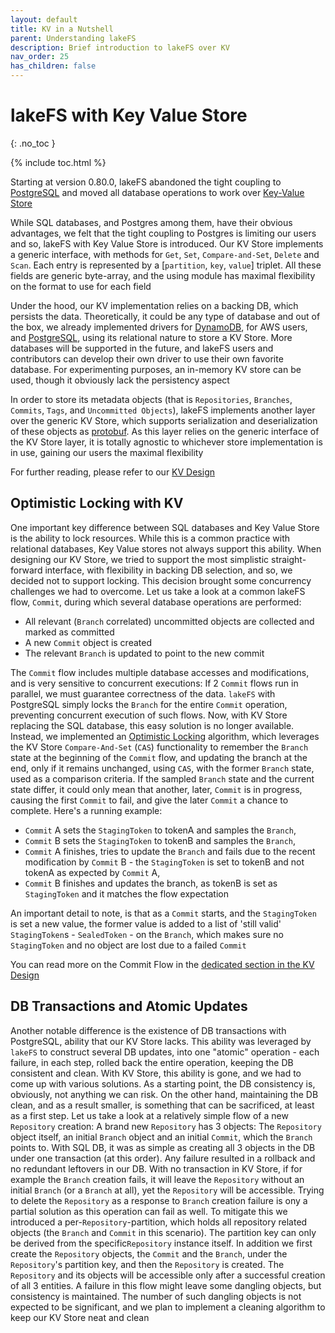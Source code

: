 ```yaml
---
layout: default
title: KV in a Nutshell
parent: Understanding lakeFS
description: Brief introduction to lakeFS over KV
nav_order: 25
has_children: false
---
```

# lakeFS with Key Value Store
{: .no_toc }

{% include toc.html %}

Starting at version 0.80.0, lakeFS abandoned the tight coupling to [PostgreSQL](https://en.wikipedia.org/wiki/PostgreSQL) and moved all database operations to work over [Key-Value Store](https://en.wikipedia.org/wiki/Key%E2%80%93value_database)

While SQL databases, and Postgres among them, have their obvious advantages, we felt that the tight coupling to Postgres is limiting our users and so, lakeFS with Key Value Store is introduced.
Our KV Store implements a generic interface, with methods for `Get`, `Set`, `Compare-and-Set`, `Delete` and `Scan`. Each entry is represented by a [`partition`, `key`, `value`] triplet. All these fields are generic byte-array, and the using module has maximal flexibility on the format to use for each field

Under the hood, our KV implementation relies on a backing DB, which persists the data. Theoretically, it could be any type of database and out of the box, we already implemented drivers for [DynamoDB](https://en.wikipedia.org/wiki/Amazon_DynamoDB), for AWS users, and [PostgreSQL](https://en.wikipedia.org/wiki/PostgreSQL), using its relational nature to store a KV Store. More databases will be supported in the future, and lakeFS users and contributors can develop their own driver to use their own favorite database. For experimenting purposes, an in-memory KV store can be used, though it obviously lack the persistency aspect

In order to store its metadata objects (that is `Repositories`, `Branches`, `Commits`, `Tags`, and `Uncommitted Objects`), lakeFS implements another layer over the generic KV Store, which supports serialization and deserialization of these objects as [protobuf](https://en.wikipedia.org/wiki/Protocol_Buffers). As this layer relies on the generic interface of the KV Store layer, it is totally agnostic to whichever store implementation is in use, gaining our users the maximal flexibility

For further reading, please refer to our [KV Design](https://github.com/treeverse/lakeFS/blob/master/design/accepted/metadata_kv/index.md)

## Optimistic Locking with KV

One important key difference between SQL databases and Key Value Store is the ability to lock resources. While this is a common practice with relational databases, Key Value stores not always support this ability. When designing our KV Store, we tried to support the most simplistic straight-forward interface, with flexibility in backing DB selection, and so, we decided not to support locking. This decision brought some concurrency challenges we had to overcome. Let us take a look at a common lakeFS flow, `Commit`, during which several database operations are performed:
* All relevant (`Branch` correlated) uncommitted objects are collected and marked as committed 
* A new `Commit` object is created
* The relevant `Branch` is updated to point to the new commit

The `Commit` flow includes multiple database accesses and modifications, and is very sensitive to concurrent executions: If 2 `Commit` flows run in parallel, we must guarantee correctness of the data. `lakeFS` with PostgreSQL simply locks the `Branch` for the entire `Commit` operation, preventing concurrent execution of such flows.
Now, with KV Store replacing the SQL database, this easy solution is no longer available. Instead, we implemented an [Optimistic Locking](https://en.wikipedia.org/wiki/Optimistic_concurrency_control) algorithm, which leverages the KV Store `Compare-And-Set` (`CAS`) functionality to remember the `Branch` state at the beginning of the `Commit` flow, and updating the branch at the end, only if it remains unchanged, using `CAS`, with the former `Branch` state, used as a comparison criteria. If the sampled `Branch` state and the current state differ, it could only mean that another, later, `Commit` is in progress, causing the first `Commit` to fail, and give the later `Commit` a chance to complete.
Here's a running example:
  * `Commit` A sets the `StagingToken` to tokenA and samples the `Branch`,
  * `Commit` B sets the `StagingToken` to tokenB and samples the `Branch`,
  * `Commit` A finishes, tries to update the `Branch` and fails due to the recent modification by `Commit` B - the `StagingToken` is set to tokenB and not tokenA as expected by `Commit` A,
  * `Commit` B finishes and updates the branch, as tokenB is set as `StagingToken` and it matches the flow expectation

An important detail to note, is that as a `Commit` starts, and the `StagingToken` is set a new value, the former value is added to a list of 'still valid' `StagingToken`s - `SealedToken` - on the `Branch`, which makes sure no `StagingToken` and no object are lost due to a failed `Commit`

You can read more on the Commit Flow in the [dedicated section in the KV Design](https://github.com/treeverse/lakeFS/blob/master/design/accepted/metadata_kv/index.md#graveler-metadata---branches-and-staged-writes)

## DB Transactions and Atomic Updates

Another notable difference is the existence of DB transactions with PostgreSQL, ability that our KV Store lacks. This ability was leveraged by `lakeFS` to construct several DB updates, into one "atomic" operation - each failure, in each step, rolled back the entire operation, keeping the DB consistent and clean.
With KV Store, this ability is gone, and we had to come up with various solutions. As a starting point, the DB consistency is, obviously, not anything we can risk. On the other hand, maintaining the DB clean, and as a result smaller, is something that can be sacrificed, at least as a first step. Let us take a look at a relatively simple flow of a new `Repository` creation:
A brand new `Repository` has 3 objects: The `Repository` object itself, an initial `Branch` object and an initial `Commit`, which the `Branch` points to. With SQL DB, it was as simple as creating all 3 objects in the DB under one transaction (at this order). Any failure resulted in a rollback and no redundant leftovers in our DB.
With no transaction in KV Store, if for example the `Branch` creation fails, it will leave the `Repository` without an initial `Branch` (or a `Branch` at all), yet the `Repository` will be accessible. Trying to delete the `Repository` as a response to `Branch` creation failure is ony a partial solution as this operation can fail as well.
To mitigate this we introduced a per-`Repository`-partition, which holds all repository related objects (the `Branch` and `Commit` in this scenario). The partition key can only be derived from the specific`Repository` instance itself. In addition we first create the `Repository` objects, the `Commit` and the `Branch`, under the `Repository`'s partition key, and then the `Repository` is created. The `Repository` and its objects will be accessible only after a successful creation of all 3 entities. A failure in this flow might leave some dangling objects, but consistency is maintained.
The number of such dangling objects is not expected to be significant, and we plan to implement a cleaning algorithm to keep our KV Store neat and clean
